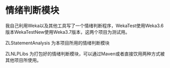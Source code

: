 # 情绪判断模块

我自己利用Weka以及其他工具写了一个情绪判断程序，WekaTest使用Weka3.6版本WekaTestNew使用Weka3.7版本，这两个项目为测试用。

ZLStatementAnalysis 为本项目所用的情绪判断模块

ZLNLPLibs 为打包好的情绪判断模块，可以通过Maven或者直接饮用两种方式被其他项目所使用。
